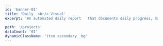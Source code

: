 ```yaml
---
id: 'banner-01'
title: 'Daily  <br/> Visual'
excerpt: 'An automated daily report   that documents daily progress, manpower counts, delays, and general schedule adherence.
'
path: '/projects'
dataCount: '01'
dynamicClassName: 'item secondary__bg'
---
```

